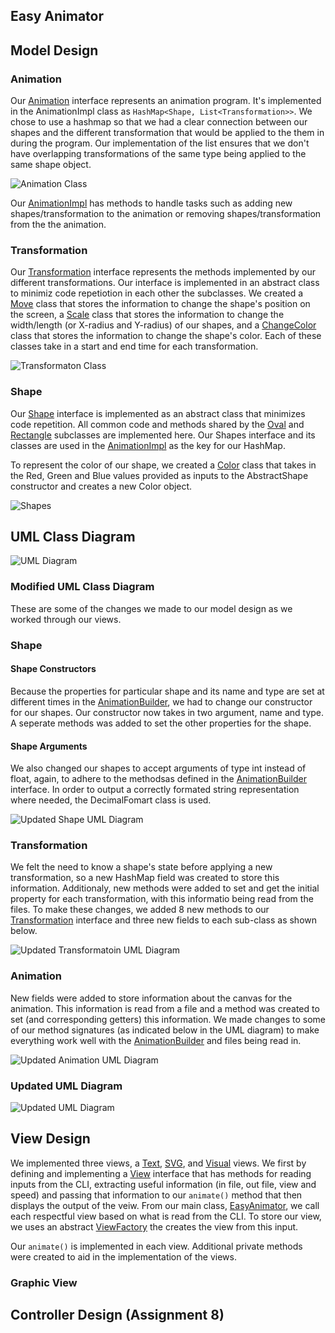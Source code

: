 ## Easy Animator

## Model Design
### Animation

Our [Animation](/src/cs5004/animator/model/Animation.java) interface represents an animation program. 
It's implemented in the AnimationImpl class as `HashMap<Shape, List<Transformation>>`. 
We chose to use a hashmap so that we had a clear connection between our shapes and the different 
transformation that would be applied to the them in during the program. Our implementation of the 
list ensures that we don't have overlapping transformations of the same type being applied to the 
same shape object. 

![Animation Class](images/Animation.jpeg)

Our [AnimationImpl](/src/cs5004/animator/model/AnimationImpl.java) has methods to handle tasks such 
as adding new shapes/transformation to the animation or removing shapes/transformation from the the 
animation. 

### Transformation

Our [Transformation](/src/cs5004/animator/model/Transformation.java) interface represents the methods 
implemented by our different transformations. Our interface is implemented in an abstract class to 
minimiz code repetiotion in each other the subclasses. We created a [Move](/src/cs5004/animator/model/Move.java) 
class that stores the information to change the shape's position on the screen, a [Scale](/src/cs5004/animator/model/Scale.java) 
class that stores the information to change the width/length (or X-radius and Y-radius) of our 
shapes, and a [ChangeColor](/src/cs5004/animator/model/ChangeColor.java) class that stores the 
information to change the shape's color. Each of these classes take in a start and end time for 
each transformation. 

![Transformaton Class](images/Transformation.jpeg)

### Shape

Our [Shape](/src/cs5004/animator/model/Shape.java) interface is implemented as an abstract class that 
minimizes code repetition. All common code and methods shared by the [Oval](/src/cs5004/animator/model/Oval.java) 
and [Rectangle](/src/cs5004/animator/model/Rectangle.java) subclasses are implemented here. Our Shapes interface 
and its classes are used in the [AnimationImpl](/src/cs5004/animator/model/AnimationImpl.java) as 
the key for our HashMap.

To represent the color of our shape, we created a [Color](/src/cs5004/animator/model/Color.java) 
class that takes in the Red, Green and Blue values provided as inputs to the AbstractShape 
constructor and creates a new Color object.

![Shapes](images/Shapes.jpeg)

## UML Class Diagram

![UML Diagram](images/Animator.jpeg)

### Modified UML Class Diagram
These are some of the changes we made to our model design as we worked through our views. 

### Shape
#### Shape Constructors
Because the properties for particular shape and its name and type are set at different times in the
[AnimationBuilder](/src/cs5004/animator/util/AnimationBuilder.java), we had to change our
constructor for our shapes. Our constructor now takes in two argument, name and type. A seperate
methods was added to set the other properties for the shape.

#### Shape Arguments
We also changed our shapes to accept arguments of type int instead of float, again, to adhere to the
methodsas defined in the [AnimationBuilder](/src/cs5004/animator/util/AnimationBuilder.java) 
interface. In order to output a correctly formated string representation where needed, the 
DecimalFomart class is used.

![Updated Shape UML Diagram](images/Shapes2.jpeg)

### Transformation

We felt the need to know a shape's state before applying a new transformation, so a new HashMap 
field was created to store this information. Additionaly, new methods were added to set and get the
initial property for each transformation, with this informatio being read from the files. To make 
these changes, we added 8 new methods to our [Transformation](/src/cs5004/animator/model/Transformation.java) 
interface and three new fields to each sub-class as shown below.

![Updated Transformatoin UML Diagram](images/Transformation2.jpeg)

### Animation

New fields were added to store information about the canvas for the animation. This information 
is read from a file and a method was created to set (and corresponding getters) this information. 
We made changes to some of our method signatures (as indicated below in the UML diagram) to make 
everything work well with the [AnimationBuilder](/src/cs5004/animator/util/AnimationBuilder.java) and
files being read in.

![Updated Animation UML Diagram](images/Animation2.jpeg)

### Updated UML Diagram

![Updated UML Diagram](images/Animator2.jpeg)

## View Design
We implemented three views, a [Text](/src/cs5004/animator/view/TextView.java), [SVG](/src/cs5004/animator/view/SVGView.java), 
and [Visual](/src/cs5004/animator/view/GraphicView.java) views. We first by defining and implementing
a [View](/src/cs5004/animator/view/View.java) interface that has methods for reading inputs from the
CLI, extracting useful information (in file, out file, view and speed) and passing that information
to our ```animate()``` method that then displays the output of the veiw. From our main class,
[EasyAnimator](/src/cs5004/animator/EasyAnimator.java), we call each respectful view based on what
is read from the CLI. To store our view, we uses an abstract [ViewFactory](/src/cs5004/animator/view/ViewFactory.java)
the creates the view from this input. 

Our ```animate()``` is implemented in each view. Additional private methods were created to aid in 
the implementation of the views. 

### Graphic View

## Controller Design (Assignment 8)